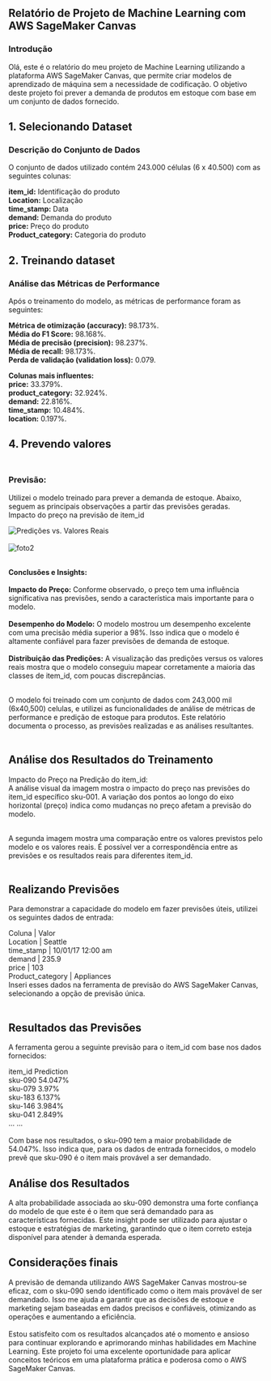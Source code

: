 

##  Relatório de Projeto de Machine Learning com AWS SageMaker Canvas

### **Introdução**

Olá, este é o relatório do meu projeto de Machine Learning utilizando a plataforma AWS SageMaker Canvas, que permite criar modelos de aprendizado de máquina sem a necessidade de codificação. O objetivo deste projeto foi prever a demanda de produtos em estoque com base em um conjunto de dados fornecido.

## 1. Selecionando Dataset

### **Descrição do Conjunto de Dados**<br>
O conjunto de dados utilizado contém 243.000 células (6 x 40.500) com as seguintes colunas:

**item_id:** Identificação do produto<br>
**Location:** Localização<br>
**time_stamp:** Data<br>
**demand:** Demanda do produto<br>
**price:** Preço do produto<br>
**Product_category:** Categoria do produto<br>

## 2. Treinando dataset

### **Análise das Métricas de Performance**
Após o treinamento do modelo, as métricas de performance foram as seguintes:

**Métrica de otimização (accuracy):** 98.173%.<br>
**Média do F1 Score:** 98.168%.<br>
**Média de precisão (precision):** 98.237%.<br>
**Média de recall:** 98.173%.<br>
**Perda de validação (validation loss):** 0.079.<br>

**Colunas mais influentes:**<br>
**price:** 33.379%.<br>
**product_category:** 32.924%.<br>
**demand:** 22.816%.<br>
**time_stamp:** 10.484%.<br>
**location:** 0.197%.<br>

## 4. Prevendo valores<br><br>

### **Previsão:**<br>
Utilizei o modelo treinado para prever a demanda de estoque. Abaixo, seguem as principais observações a partir das previsões geradas.<br>
Impacto do preço na previsão de item_id<br>

![Predições vs. Valores Reais](https://github.com/leopxz/AWS_Sagemake_Canvas/assets/132235168/0f375131-8906-45ee-b3f2-bf082184ed12)
<br><br>
![foto2](https://github.com/leopxz/AWS_Sagemake_Canvas/assets/132235168/28391ab6-1258-4b44-993b-0033d74b52c0)<br><br>

**Conclusões e Insights:**<br><br>
**Impacto do Preço:** Conforme observado, o preço tem uma influência significativa nas previsões, sendo a característica mais importante para o modelo.<br>
<br>**Desempenho do Modelo:** O modelo mostrou um desempenho excelente com uma precisão média superior a 98%. Isso indica que o modelo é altamente confiável para fazer previsões de demanda de estoque.<br>
<br>**Distribuição das Predições:** A visualização das predições versus os valores reais mostra que o modelo conseguiu mapear corretamente a maioria das classes de item_id, com poucas discrepâncias.<br><br>

O modelo foi treinado com um conjunto de dados com 243,000 mil (6x40,500) celulas, e utilizei as funcionalidades de análise de métricas de performance e predição de estoque para produtos. Este relatório documenta o processo, as previsões realizadas e as análises resultantes.<br><br>

## Análise dos Resultados do Treinamento<br>
Impacto do Preço na Predição do item_id:<br>
A análise visual da imagem mostra o impacto do preço nas previsões do item_id específico sku-001. A variação dos pontos ao longo do eixo horizontal (preço) indica como mudanças no preço afetam a previsão do modelo.<br><br>

A segunda imagem mostra uma comparação entre os valores previstos pelo modelo e os valores reais. É possível ver a correspondência entre as previsões e os resultados reais para diferentes item_id.<br><br>


## Realizando Previsões
Para demonstrar a capacidade do modelo em fazer previsões úteis, utilizei os seguintes dados de entrada:

Coluna  |  Valor<br>
Location | Seattle<br>
time_stamp | 10/01/17 12:00 am<br>
demand |	235.9<br>
price	| 103<br>
Product_category | Appliances<br>
Inseri esses dados na ferramenta de previsão do AWS SageMaker Canvas, selecionando a opção de previsão única.<br><br>

## Resultados das Previsões<br>
A ferramenta gerou a seguinte previsão para o item_id com base nos dados fornecidos:<br>

item_id	Prediction<br>
sku-090	54.047%<br>
sku-079	3.97%<br>
sku-183	6.137%<br>
sku-146	3.984%<br>
sku-041	2.849%<br>
...	...<br><br>
Com base nos resultados, o sku-090 tem a maior probabilidade de 54.047%. Isso indica que, para os dados de entrada fornecidos, o modelo prevê que sku-090 é o item mais provável a ser demandado.

## Análise dos Resultados<br>
A alta probabilidade associada ao sku-090 demonstra uma forte confiança do modelo de que este é o item que será demandado para as características fornecidas. Este insight pode ser utilizado para ajustar o estoque e estratégias de marketing, garantindo que o item correto esteja disponível para atender à demanda esperada.

## Considerações finais

A previsão de demanda utilizando AWS SageMaker Canvas mostrou-se eficaz, com o sku-090 sendo identificado como o item mais provável de ser demandado. Isso me ajuda a garantir que as decisões de estoque e marketing sejam baseadas em dados precisos e confiáveis, otimizando as operações e aumentando a eficiência.<br><br>
Estou satisfeito com os resultados alcançados até o momento e ansioso para continuar explorando e aprimorando minhas habilidades em Machine Learning. Este projeto foi uma excelente oportunidade para aplicar conceitos teóricos em uma plataforma prática e poderosa como o AWS SageMaker Canvas.
